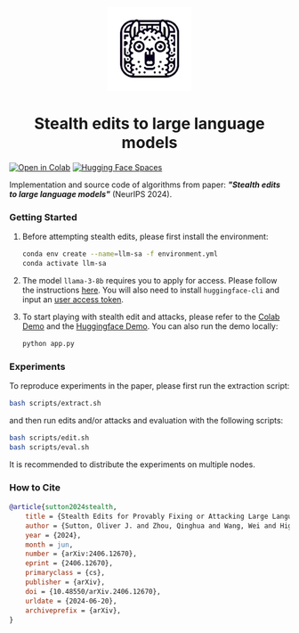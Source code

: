 
<p align="center">
<img src="figures/icon.png" width="150"/>
</h1>


<h1 align="center">Stealth edits to large language models</h1>

[![Open in Colab](https://colab.research.google.com/assets/colab-badge.svg)](https://colab.research.google.com/github/qinghua-zhou/stealth-edits/blob/main/demos/colab_demo.ipynb)  [![Hugging Face Spaces](https://img.shields.io/badge/%F0%9F%A4%97%20Hugging%20Face-Spaces-blue)](https://huggingface.co/spaces/qinghua-zhou/stealth-edits)

Implementation and source code of algorithms from paper: ***"Stealth edits to large language models"*** (NeurIPS 2024). 


### Getting Started

1. Before attempting stealth edits, please first install the environment:

    ```bash
    conda env create --name=llm-sa -f environment.yml
    conda activate llm-sa
    ```

2. The model `llama-3-8b` requires you to apply for access. Please follow the instructions [here](https://huggingface.co/meta-llama/Meta-Llama-3-8B). You will also need to install `huggingface-cli` and input an [user access token](https://huggingface.co/docs/huggingface_hub/en/guides/cli).


3. To start playing with stealth edit and attacks, please refer to the [Colab Demo](https://colab.research.google.com/github/qinghua-zhou/stealth-edits/blob/main/demos/colab_demo.ipynb) and the [Huggingface Demo](https://huggingface.co/spaces/qinghua-zhou/stealth-edits). You can also run the demo locally:
    ```bash
    python app.py
    ```

### Experiments

To reproduce experiments in the paper, please first run the extraction script:

  ```bash
  bash scripts/extract.sh
  ```

and then run edits and/or attacks and evaluation with the following scripts:

  ```bash
  bash scripts/edit.sh
  bash scripts/eval.sh
  ```

It is recommended to distribute the experiments on multiple nodes.

### How to Cite

```bibtex
@article{sutton2024stealth,
    title = {Stealth Edits for Provably Fixing or Attacking Large Language Models},
    author = {Sutton, Oliver J. and Zhou, Qinghua and Wang, Wei and Higham, Desmond J. and Gorban, Alexander N. and Bastounis, Alexander and Tyukin, Ivan Y.},
    year = {2024},
    month = jun,
    number = {arXiv:2406.12670},
    eprint = {2406.12670},
    primaryclass = {cs},
    publisher = {arXiv},
    doi = {10.48550/arXiv.2406.12670},
    urldate = {2024-06-20},
    archiveprefix = {arXiv},
}
```
